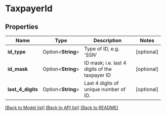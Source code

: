 # TaxpayerId

## Properties

Name | Type | Description | Notes
------------ | ------------- | ------------- | -------------
**id_type** | Option<**String**> | Type of ID, e.g. 'SSN' | [optional]
**id_mask** | Option<**String**> | ID mask; i.e. last 4 digits of the taxpayer ID | [optional]
**last_4_digits** | Option<**String**> | Last 4 digits of unique number of ID. | [optional]

[[Back to Model list]](../README.md#documentation-for-models) [[Back to API list]](../README.md#documentation-for-api-endpoints) [[Back to README]](../README.md)


